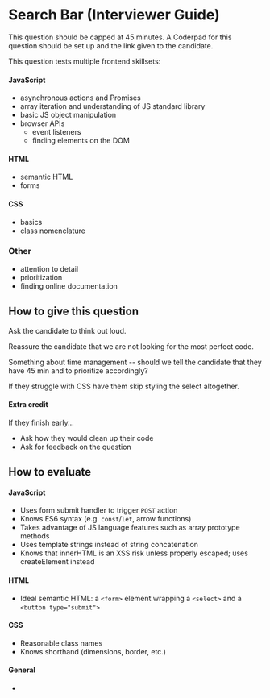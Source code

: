 # Search Bar (Interviewer Guide)

This question should be capped at 45 minutes. A Coderpad for this question should be set up and the link given to the candidate.

This question tests multiple frontend skillsets:

#### JavaScript
- asynchronous actions and Promises
- array iteration and understanding of JS standard library
- basic JS object manipulation
- browser APIs
  - event listeners
  - finding elements on the DOM

#### HTML
- semantic HTML
- forms

#### CSS
- basics
- class nomenclature

### Other
- attention to detail
- prioritization
- finding online documentation

## How to give this question

Ask the candidate to think out loud.

Reassure the candidate that we are not looking for the most perfect code.

Something about time management -- should we tell the candidate that they have 45 min and to prioritize accordingly?

If they struggle with CSS have them skip styling the select altogether.

#### Extra credit

If they finish early...

- Ask how they would clean up their code
- Ask for feedback on the question

## How to evaluate

#### JavaScript
- Uses form submit handler to trigger `POST` action
- Knows ES6 syntax (e.g. `const`/`let`, arrow functions)
- Takes advantage of JS language features such as array prototype methods
- Uses template strings instead of string concatenation
- Knows that innerHTML is an XSS risk unless properly escaped; uses createElement instead

#### HTML
- Ideal semantic HTML: a `<form>` element wrapping a `<select>` and a `<button type="submit">`

#### CSS
- Reasonable class names
- Knows shorthand (dimensions, border, etc.)

#### General
-
